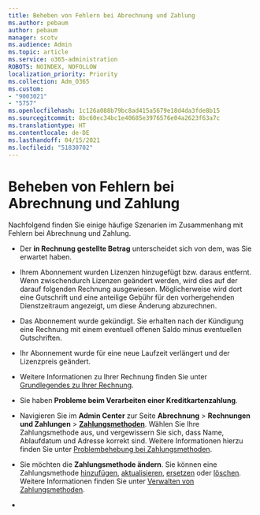 ```yaml
---
title: Beheben von Fehlern bei Abrechnung und Zahlung
ms.author: pebaum
author: pebaum
manager: scotv
ms.audience: Admin
ms.topic: article
ms.service: o365-administration
ROBOTS: NOINDEX, NOFOLLOW
localization_priority: Priority
ms.collection: Adm_O365
ms.custom:
- "9003021"
- "5757"
ms.openlocfilehash: 1c126a088b79bc8ad415a5679e18d4da3fde8b15
ms.sourcegitcommit: 8bc60ec34bc1e40685e3976576e04a2623f63a7c
ms.translationtype: HT
ms.contentlocale: de-DE
ms.lasthandoff: 04/15/2021
ms.locfileid: "51830702"
---
```

# <a name="resolving-billing-and-payment-errors"></a>Beheben von Fehlern bei Abrechnung und Zahlung

Nachfolgend finden Sie einige häufige Szenarien im Zusammenhang mit Fehlern bei Abrechnung und Zahlung.

- Der **in Rechnung gestellte Betrag** unterscheidet sich von dem, was Sie erwartet haben.
- Ihrem Abonnement wurden Lizenzen hinzugefügt bzw. daraus entfernt. Wenn zwischendurch Lizenzen geändert werden, wird dies auf der darauf folgenden Rechnung ausgewiesen. Möglicherweise wird dort eine Gutschrift und eine anteilige Gebühr für den vorhergehenden Dienstzeitraum angezeigt, um diese Änderung abzurechnen.
- Das Abonnement wurde gekündigt. Sie erhalten nach der Kündigung eine Rechnung mit einem eventuell offenen Saldo minus eventuellen Gutschriften.
- Ihr Abonnement wurde für eine neue Laufzeit verlängert und der Lizenzpreis geändert.
- Weitere Informationen zu Ihrer Rechnung finden Sie unter [Grundlegendes zu Ihrer Rechnung](https://docs.microsoft.com/microsoft-365/commerce/billing-and-payments/understand-your-invoice2).
- Sie haben **Probleme beim Verarbeiten einer Kreditkartenzahlung**.
- Navigieren Sie im **Admin Center** zur Seite **Abrechnung**  >  **Rechnungen und Zahlungen**  >  **[Zahlungsmethoden](https://go.microsoft.com/fwlink/p/?linkid=2018806)**. Wählen Sie Ihre Zahlungsmethode aus, und vergewissern Sie sich, dass Name, Ablaufdatum und Adresse korrekt sind. Weitere Informationen hierzu finden Sie unter [Problembehebung bei Zahlungsmethoden](https://docs.microsoft.com/microsoft-365/commerce/billing-and-payments/manage-payment-methods#troubleshoot-payment-methods).

- Sie möchten die **Zahlungsmethode ändern**. Sie können eine Zahlungsmethode [hinzufügen](https://docs.microsoft.com/microsoft-365/commerce/billing-and-payments/manage-payment-methods?view=o365-worldwide#add-a-payment-method), [aktualisieren](https://docs.microsoft.com/microsoft-365/commerce/billing-and-payments/manage-payment-methods?view=o365-worldwide#update-payment-method-details), [ersetzen](https://docs.microsoft.com/microsoft-365/commerce/billing-and-payments/manage-payment-methods?view=o365-worldwide#replace-a-payment-method) oder [löschen](https://docs.microsoft.com/microsoft-365/commerce/billing-and-payments/manage-payment-methods?view=o365-worldwide#delete-a-payment-method). Weitere Informationen finden Sie unter [Verwalten von Zahlungsmethoden](https://docs.microsoft.com/microsoft-365/commerce/billing-and-payments/manage-payment-methods?view=o365-worldwide).
- 